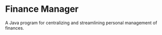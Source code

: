 # Finance Manager
A Java program for centralizing and streamlining personal management of finances.
